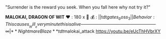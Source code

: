 "Surrender is the reward you seek. When you fall here why not try it?"

__**MALOKAI, DRAGON OF WIT**__
:heart: : 180 x :busts_in_silhouette:
:moneybag: : ||tdt$gates_boss_3||
Behavior: This causes __Will__ every minute this is alive
—————————————————
∞  | **Nightmare Blaze** tdt$malokai_attack
https://youtu.be/eUcThHVbrXY
